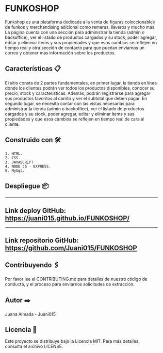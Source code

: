 # FUNKOSHOP

Funkshop es una plataforma dedicada a la venta de figuras coleccionables de funkos y merchandising adicional como remeras, llaveros y mucho más.
La página cuenta con una sección para administrar la tienda (admin o backoffice), ver el listado de productos cargados y su stock, poder agregar, editar y eliminar items y sus propiedades y que esos cambios se reflejen en tiempo real y otra sección de contacto para que puedan enviarnos un correo y obtener más información sobre los productos.

## Características 📋

El sitio consta de 2 partes fundamentales, en primer lugar, la tienda en línea donde los clientes podrán ver todos los productos disponibles, conocer su precio, stock y características. Además, podrán registrarse para agregar sus productos favoritos al carrito y ver el subtotal que deben pagar.
En segundo lugar, se necesita contar con las vistas necesarias para administrar la tienda (admin o backoffice), ver el listado de productos cargados y su stock, poder agregar, editar y eliminar items y sus propiedades y que esos cambios se reflejen en tiempo real de cara al cliente.

## Construido con 🛠️


	1. HTML.
	2. CSS.
	3. JAVASCRIPT
	4. NODE JS - EXPRESS.
	5. MySql.


## Despliegue 📦

---
Link deploy GitHub:  https://juani015.github.io/FUNKOSHOP/
---
---
Link repositorio GitHub:  https://github.com/Juani015/FUNKOSHOP
---


## Contribuyendo 🖇️

Por favor lee el CONTRIBUTING.md para detalles de nuestro código de conducta, y el proceso para enviarnos solicitudes de extracción.


## Autor ✒️

Juana Almada - Juani015


## Licencia 📄

Este proyecto se distribuye bajo la Licencia MIT. Para más detalles, consulta el archivo LICENSE.
